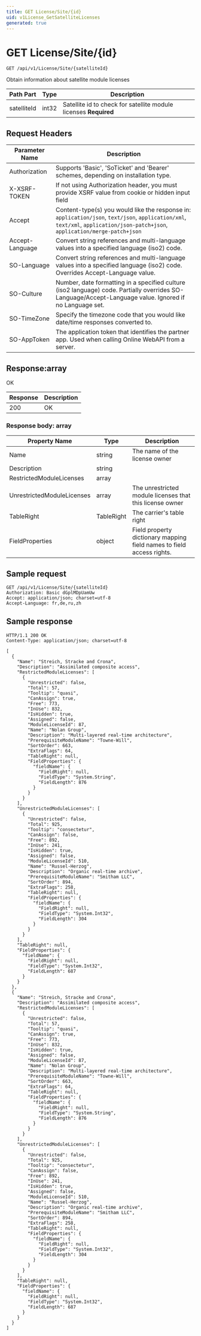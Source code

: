 ```yaml
---
title: GET License/Site/{id}
uid: v1License_GetSatelliteLicenses
generated: true
---
```


# GET License/Site/{id}

```http
GET /api/v1/License/Site/{satelliteId}
```

Obtain information about satellite module licenses






| Path Part | Type | Description |
|-----------|------|-------------|
| satelliteId | int32 | Satellite id to check for satellite module licenses **Required** |



## Request Headers

| Parameter Name | Description |
|----------------|-------------|
| Authorization  | Supports 'Basic', 'SoTicket' and 'Bearer' schemes, depending on installation type. |
| X-XSRF-TOKEN   | If not using Authorization header, you must provide XSRF value from cookie or hidden input field |
| Accept         | Content-type(s) you would like the response in: `application/json`, `text/json`, `application/xml`, `text/xml`, `application/json-patch+json`, `application/merge-patch+json` |
| Accept-Language | Convert string references and multi-language values into a specified language (iso2) code. |
| SO-Language | Convert string references and multi-language values into a specified language (iso2) code. Overrides Accept-Language value. |
| SO-Culture | Number, date formatting in a specified culture (iso2 language) code. Partially overrides SO-Language/Accept-Language value. Ignored if no Language set. |
| SO-TimeZone | Specify the timezone code that you would like date/time responses converted to. |
| SO-AppToken | The application token that identifies the partner app. Used when calling Online WebAPI from a server. |


## Response:array

OK

| Response | Description |
|----------------|-------------|
| 200 | OK |

### Response body: array

| Property Name | Type |  Description |
|----------------|------|--------------|
| Name | string | The name of the license owner |
| Description | string |  |
| RestrictedModuleLicenses | array |  |
| UnrestrictedModuleLicenses | array | The unrestricted module licenses that this license owner |
| TableRight | TableRight | The carrier's table right |
| FieldProperties | object | Field property dictionary mapping field names to field access rights. |

## Sample request

```http!
GET /api/v1/License/Site/{satelliteId}
Authorization: Basic dGplMDpUamUw
Accept: application/json; charset=utf-8
Accept-Language: fr,de,ru,zh
```

## Sample response

```http_
HTTP/1.1 200 OK
Content-Type: application/json; charset=utf-8

[
  {
    "Name": "Streich, Stracke and Crona",
    "Description": "Assimilated composite access",
    "RestrictedModuleLicenses": [
      {
        "Unrestricted": false,
        "Total": 57,
        "Tooltip": "quasi",
        "CanAssign": true,
        "Free": 773,
        "InUse": 832,
        "IsHidden": true,
        "Assigned": false,
        "ModuleLicenseId": 87,
        "Name": "Nolan Group",
        "Description": "Multi-layered real-time architecture",
        "PrerequisiteModuleName": "Towne-Will",
        "SortOrder": 663,
        "ExtraFlags": 64,
        "TableRight": null,
        "FieldProperties": {
          "fieldName": {
            "FieldRight": null,
            "FieldType": "System.String",
            "FieldLength": 876
          }
        }
      }
    ],
    "UnrestrictedModuleLicenses": [
      {
        "Unrestricted": false,
        "Total": 925,
        "Tooltip": "consectetur",
        "CanAssign": false,
        "Free": 892,
        "InUse": 241,
        "IsHidden": true,
        "Assigned": false,
        "ModuleLicenseId": 510,
        "Name": "Russel-Herzog",
        "Description": "Organic real-time archive",
        "PrerequisiteModuleName": "Smitham LLC",
        "SortOrder": 894,
        "ExtraFlags": 258,
        "TableRight": null,
        "FieldProperties": {
          "fieldName": {
            "FieldRight": null,
            "FieldType": "System.Int32",
            "FieldLength": 304
          }
        }
      }
    ],
    "TableRight": null,
    "FieldProperties": {
      "fieldName": {
        "FieldRight": null,
        "FieldType": "System.Int32",
        "FieldLength": 687
      }
    }
  },
  {
    "Name": "Streich, Stracke and Crona",
    "Description": "Assimilated composite access",
    "RestrictedModuleLicenses": [
      {
        "Unrestricted": false,
        "Total": 57,
        "Tooltip": "quasi",
        "CanAssign": true,
        "Free": 773,
        "InUse": 832,
        "IsHidden": true,
        "Assigned": false,
        "ModuleLicenseId": 87,
        "Name": "Nolan Group",
        "Description": "Multi-layered real-time architecture",
        "PrerequisiteModuleName": "Towne-Will",
        "SortOrder": 663,
        "ExtraFlags": 64,
        "TableRight": null,
        "FieldProperties": {
          "fieldName": {
            "FieldRight": null,
            "FieldType": "System.String",
            "FieldLength": 876
          }
        }
      }
    ],
    "UnrestrictedModuleLicenses": [
      {
        "Unrestricted": false,
        "Total": 925,
        "Tooltip": "consectetur",
        "CanAssign": false,
        "Free": 892,
        "InUse": 241,
        "IsHidden": true,
        "Assigned": false,
        "ModuleLicenseId": 510,
        "Name": "Russel-Herzog",
        "Description": "Organic real-time archive",
        "PrerequisiteModuleName": "Smitham LLC",
        "SortOrder": 894,
        "ExtraFlags": 258,
        "TableRight": null,
        "FieldProperties": {
          "fieldName": {
            "FieldRight": null,
            "FieldType": "System.Int32",
            "FieldLength": 304
          }
        }
      }
    ],
    "TableRight": null,
    "FieldProperties": {
      "fieldName": {
        "FieldRight": null,
        "FieldType": "System.Int32",
        "FieldLength": 687
      }
    }
  }
]
```